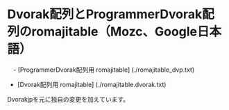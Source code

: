     
# Dvorak配列とProgrammerDvorak配列のromajitable（Mozc、Google日本語）
  
  
　- [ProgrammerDvorak配列用 romajitable] (./romajitable_dvp.txt)
  
  - [Dvorak配列用 romajitable] (./romajitable.dvorak.txt)


Dvorakjpを元に独自の変更を加えています。
